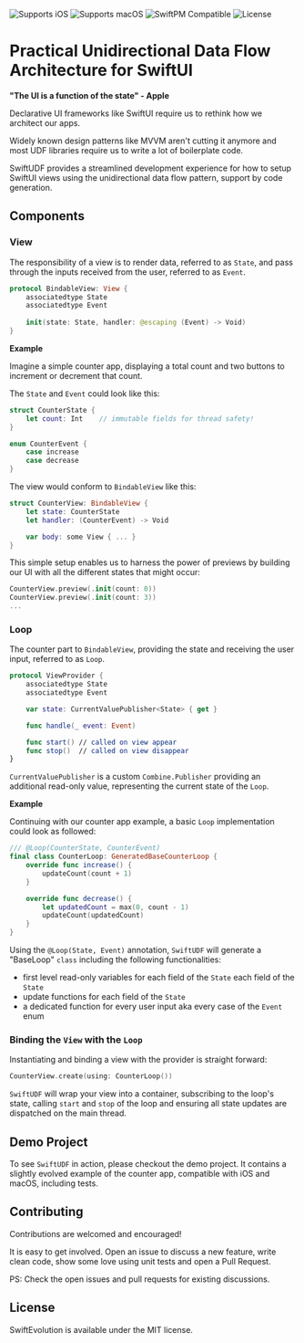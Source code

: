![Supports iOS](https://img.shields.io/badge/iOS-Supported-blue.svg)
![Supports macOS](https://img.shields.io/badge/macOS-Supported-blue.svg)
![SwiftPM Compatible](https://img.shields.io/badge/SwiftPM-Compatible-brightgreen.svg)
![License](https://img.shields.io/badge/license-MIT-green)

# Practical Unidirectional Data Flow Architecture for SwiftUI

**"The UI is a function of the state" - Apple**

Declarative UI frameworks like SwiftUI require us to rethink how we architect our apps.

Widely known design patterns like MVVM aren't cutting it anymore and most UDF libraries require us to write a lot of boilerplate code.

SwiftUDF provides a streamlined development experience for how to setup SwiftUI views using the unidirectional data flow pattern, support by code generation.

## Components

### View

The responsibility of a view is to render data, referred to as `State`, and pass through the inputs received from the user, referred to as `Event`.

```swift
protocol BindableView: View {
    associatedtype State
    associatedtype Event
    
    init(state: State, handler: @escaping (Event) -> Void)
}
```

**Example**

Imagine a simple counter app, displaying a total count and two buttons to increment or decrement that count.

The `State` and `Event` could look like this:

```swift
struct CounterState {
    let count: Int    // immutable fields for thread safety!
}

enum CounterEvent {
    case increase
    case decrease
}
```

The view would conform to `BindableView` like this:

```swift
struct CounterView: BindableView {
    let state: CounterState
    let handler: (CounterEvent) -> Void

    var body: some View { ... }
}
```

This simple setup enables us to harness the power of previews by building our UI with all the different states that might occur:

```swift
CounterView.preview(.init(count: 0))
CounterView.preview(.init(count: 3))
...
```

### Loop

The counter part to `BindableView`, providing the state and receiving the user input, referred to as `Loop`.

```swift
protocol ViewProvider {
    associatedtype State
    associatedtype Event

    var state: CurrentValuePublisher<State> { get }

    func handle(_ event: Event)

    func start() // called on view appear
    func stop()  // called on view disappear
}
```

`CurrentValuePublisher` is a custom `Combine.Publisher` providing an additional read-only value, representing the current state of the `Loop`.

**Example**

Continuing with our counter app example, a basic `Loop` implementation could look as followed:

```swift
/// @Loop(CounterState, CounterEvent)
final class CounterLoop: GeneratedBaseCounterLoop {
    override func increase() {
        updateCount(count + 1)
    }

    override func decrease() {
        let updatedCount = max(0, count - 1)
        updateCount(updatedCount)
    }
}
```

Using the `@Loop(State, Event)` annotation, `SwiftUDF` will generate a "BaseLoop" `class` including the following functionalities:
- first level read-only variables for each field of the `State` each field of the `State`
- update functions for each field of the `State`
- a dedicated function for every user input aka every case of the `Event` enum

### Binding the `View` with the `Loop`

Instantiating and binding a view with the provider is straight forward:

```swift
CounterView.create(using: CounterLoop())
```

`SwiftUDF` will wrap your view into a container, subscribing to the loop's state, calling `start` and `stop` of the loop and ensuring all state updates are dispatched on the main thread.

## Demo Project

To see `SwiftUDF` in action, please checkout the demo project. It contains a slightly evolved example of the counter app, compatible with iOS and macOS, including tests.

## Contributing

Contributions are welcomed and encouraged!

It is easy to get involved. Open an issue to discuss a new feature, write clean code, show some love using unit tests and open a Pull Request.

PS: Check the open issues and pull requests for existing discussions.

## License

SwiftEvolution is available under the MIT license.
